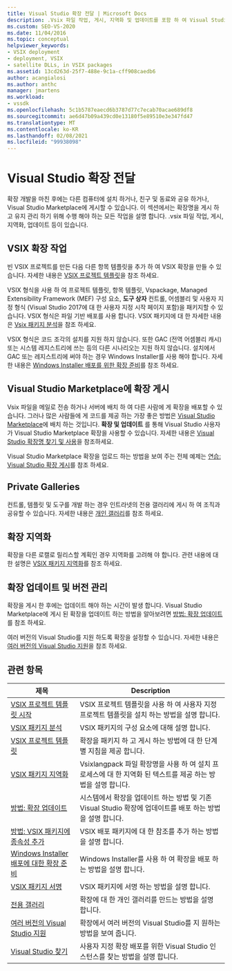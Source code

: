 ```yaml
---
title: Visual Studio 확장 전달 | Microsoft Docs
description: .Vsix 파일 작업, 게시, 지역화 및 업데이트를 포함 하 여 Visual Studio SDK 확장을 게시 하 고 유지 관리 하는 방법을 알아봅니다.
ms.custom: SEO-VS-2020
ms.date: 11/04/2016
ms.topic: conceptual
helpviewer_keywords:
- VSIX deployment
- deployment, VSIX
- satellite DLLs, in VSIX packages
ms.assetid: 13cd263d-25f7-488e-9c1a-cff908caedb6
author: acangialosi
ms.author: anthc
manager: jmartens
ms.workload:
- vssdk
ms.openlocfilehash: 5c1b5787eaecd6b3787d77c7ecab70acae689df8
ms.sourcegitcommit: ae6d47b09a439cd0e13180f5e89510e3e347fd47
ms.translationtype: MT
ms.contentlocale: ko-KR
ms.lasthandoff: 02/08/2021
ms.locfileid: "99938098"
---
```

# <a name="shipping-visual-studio-extensions"></a>Visual Studio 확장 전달
확장 개발을 마친 후에는 다른 컴퓨터에 설치 하거나, 친구 및 동료와 공유 하거나, Visual Studio Marketplace에 게시할 수 있습니다. 이 섹션에서는 확장명을 게시 하 고 유지 관리 하기 위해 수행 해야 하는 모든 작업을 설명 합니다. .vsix 파일 작업, 게시, 지역화, 업데이트 등이 있습니다.

## <a name="working-with-vsix-extensions"></a>VSIX 확장 작업
 빈 VSIX 프로젝트를 만든 다음 다른 항목 템플릿을 추가 하 여 VSIX 확장을 만들 수 있습니다. 자세한 내용은 [VSIX 프로젝트 템플릿](../extensibility/vsix-project-template.md)을 참조 하세요.

 VSIX 형식을 사용 하 여 프로젝트 템플릿, 항목 템플릿, Vspackage, Managed Extensibility Framework (MEF) 구성 요소, **도구 상자** 컨트롤, 어셈블리 및 사용자 지정 형식 (Visual Studio 2017에 대 한 사용자 지정 시작 페이지 포함)을 패키지할 수 있습니다. VSIX 형식은 파일 기반 배포를 사용 합니다. VSIX 패키지에 대 한 자세한 내용은 [Vsix 패키지 분석](../extensibility/anatomy-of-a-vsix-package.md)을 참조 하세요.

 VSIX 형식은 코드 조각의 설치를 지원 하지 않습니다. 또한 GAC (전역 어셈블리 캐시) 또는 시스템 레지스트리에 쓰는 등의 다른 시나리오는 지원 하지 않습니다. 설치에서 GAC 또는 레지스트리에 써야 하는 경우 Windows Installer를 사용 해야 합니다. 자세한 내용은 [Windows Installer 배포를 위한 확장 준비](../extensibility/preparing-extensions-for-windows-installer-deployment.md)를 참조 하세요.

## <a name="publishing-your-extension-to-the-visual-studio-marketplace"></a>Visual Studio Marketplace에 확장 게시
 Vsix 파일을 메일로 전송 하거나 서버에 배치 하 여 다른 사람에 게 확장을 배포할 수 있습니다. 그러나 많은 사람들에 게 코드를 제공 하는 가장 좋은 방법은 [Visual Studio Marketplace](https://marketplace.visualstudio.com/vs)에 배치 하는 것입니다. **확장 및 업데이트** 를 통해 Visual Studio 사용자가 Visual Studio Marketplace 확장을 사용할 수 있습니다. 자세한 내용은 [Visual Studio 확장명 찾기 및 사용](../ide/finding-and-using-visual-studio-extensions.md)을 참조하세요.

 Visual Studio Marketplace 확장을 업로드 하는 방법을 보여 주는 전체 예제는 [연습: Visual Studio 확장 게시](../extensibility/walkthrough-publishing-a-visual-studio-extension.md)를 참조 하세요.

## <a name="private-galleries"></a>Private Galleries
 컨트롤, 템플릿 및 도구를 개발 하는 경우 인트라넷의 전용 갤러리에 게시 하 여 조직과 공유할 수 있습니다. 자세한 내용은 [개인 갤러리](../extensibility/private-galleries.md)를 참조 하세요.

## <a name="localizing-your-extension"></a>확장 지역화
 확장을 다른 로캘로 릴리스할 계획인 경우 지역화를 고려해 야 합니다. 관련 내용에 대 한 설명은 [VSIX 패키지 지역화](../extensibility/localizing-vsix-packages.md)를 참조 하세요.

## <a name="updating-and-versioning-your-extension"></a>확장 업데이트 및 버전 관리
 확장을 게시 한 후에는 업데이트 해야 하는 시간이 발생 합니다. Visual Studio Marketplace에 게시 된 확장을 업데이트 하는 방법을 알아보려면 [방법: 확장 업데이트](../extensibility/how-to-update-a-visual-studio-extension.md)를 참조 하세요.

 여러 버전의 Visual Studio를 지원 하도록 확장을 설정할 수 있습니다. 자세한 내용은 [여러 버전의 Visual Studio 지원](../extensibility/supporting-multiple-versions-of-visual-studio.md)을 참조 하세요.

## <a name="related-topics"></a>관련 항목

|제목|Description|
|-----------|-----------------|
|[VSIX 프로젝트 템플릿 시작](../extensibility/getting-started-with-the-vsix-project-template.md)|VSIX 프로젝트 템플릿을 사용 하 여 사용자 지정 프로젝트 템플릿을 설치 하는 방법을 설명 합니다.|
|[VSIX 패키지 분석](../extensibility/anatomy-of-a-vsix-package.md)|VSIX 패키지의 구성 요소에 대해 설명 합니다.|
|[VSIX 프로젝트 템플릿](../extensibility/vsix-project-template.md)|확장을 패키지 하 고 게시 하는 방법에 대 한 단계별 지침을 제공 합니다.|
|[VSIX 패키지 지역화](../extensibility/localizing-vsix-packages.md)|Vsixlangpack 파일 확장명을 사용 하 여 설치 프로세스에 대 한 지역화 된 텍스트를 제공 하는 방법을 설명 합니다.|
|[방법: 확장 업데이트](../extensibility/how-to-update-a-visual-studio-extension.md)|시스템에서 확장을 업데이트 하는 방법 및 기존 Visual Studio 확장에 업데이트를 배포 하는 방법을 설명 합니다.|
|[방법: VSIX 패키지에 종속성 추가](../extensibility/how-to-add-a-dependency-to-a-vsix-package.md)|VSIX 배포 패키지에 대 한 참조를 추가 하는 방법을 설명 합니다.|
|[Windows Installer 배포에 대한 확장 준비](../extensibility/preparing-extensions-for-windows-installer-deployment.md)|Windows Installer를 사용 하 여 확장을 배포 하는 방법을 설명 합니다.|
|[VSIX 패키지 서명](../extensibility/signing-vsix-packages.md)|VSIX 패키지에 서명 하는 방법을 설명 합니다.|
|[전용 갤러리](../extensibility/private-galleries.md)|확장에 대 한 개인 갤러리를 만드는 방법을 설명 합니다.|
|[여러 버전의 Visual Studio 지원](../extensibility/supporting-multiple-versions-of-visual-studio.md)|확장에서 여러 버전의 Visual Studio를 지 원하는 방법을 보여 줍니다.|
|[Visual Studio 찾기](locating-visual-studio.md)|사용자 지정 확장 배포를 위한 Visual Studio 인스턴스를 찾는 방법을 설명 합니다.|
